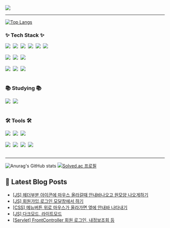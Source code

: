 <!-- <img src="https://capsule-render.vercel.app/api?type=rounded&height=300&color=0%:D26B94,100%:76B2D4&text=Hello!&fontColor=FFFFFF"> -->

<img src="https://capsule-render.vercel.app/api?type=waving&height=300&color=0%:D26B94,100%:76B2D4&text=Hello!&fontColor=FFFFFF">

<!--
## Hi there 👋
**iseuljang/iseuljang** is a ✨ _special_ ✨ repository because its `README.md` (this file) appears on your GitHub profile.

Here are some ideas to get you started:

- 🔭 I’m currently working on ...
- 🌱 I’m currently learning ...
- 👯 I’m looking to collaborate on ...
- 🤔 I’m looking for help with ...
- 💬 Ask me about ...
- 📫 How to reach me: ...
- 😄 Pronouns: ...
- ⚡ Fun fact: ...
-->



<hr>

[![Top Langs](https://github-readme-stats.vercel.app/api/top-langs/?username=iseuljang&layout=compact)](https://github.com/iseuljang/github-readme-stats)

<h3 align="left">✨ Tech Stack ✨</h3>
<div align="left">  
  <img src="https://img.shields.io/badge/html5-E34F26.svg?style=for-the-badge&logo=html5&logoColor=white" />&nbsp
  <img src="https://img.shields.io/badge/css3-1572B6.svg?style=for-the-badge&logo=css3&logoColor=white" />&nbsp
  <img src="https://img.shields.io/badge/javascript-F7DF1E.svg?style=for-the-badge&logo=javascript&logoColor=20232a" />&nbsp
  <img src="https://img.shields.io/badge/jquery-0769AD.svg?style=for-the-badge&logo=jquery&logoColor=white" />&nbsp
  <img src="https://img.shields.io/badge/Ajax-3186C0.svg?style=for-the-badge&logo=Ajax&logoColor=white" />&nbsp
  <img src="https://img.shields.io/badge/apache tomcat-F8DC75?style=for-the-badge&logo=apachetomcat&logoColor=black"/>&nbsp  
</div>

<br>

<div align="left">
  <img src="https://img.shields.io/badge/Java-D90C0F?style=for-the-badge&logo=Java&logoColor=white"/>&nbsp
  <img src="https://img.shields.io/badge/mysql-4479A1?style=for-the-badge&logo=mysql&logoColor=white"/>&nbsp 
  <img src="https://img.shields.io/badge/Python-14354C?style=for-the-badge&logo=python&logoColor=white" />&nbsp 
</div>

<br>
<div align="left">
  <img src="https://img.shields.io/badge/pandas-150458.svg?style=for-the-badge&logo=pandas&logoColor=white" />&nbsp
  <img src="https://img.shields.io/badge/numpy-4d77cf.svg?style=for-the-badge&logo=numpy&logoColor=white" />&nbsp
  <img src="https://img.shields.io/badge/Matplotlib-11557c.svg?style=for-the-badge&logo=Matplotlib&logoColor=white" />&nbsp  
</div>

<br>

<h3 align="left">📚 Studying 📚</h3>
<div align="left">
  <img src="https://img.shields.io/badge/Java-D90C0F?style=for-the-badge&logo=Java&logoColor=white"/>&nbsp
  <img src="https://img.shields.io/badge/Spring-6DB33F?style=for-the-badge&logo=Spring&logoColor=white"/>&nbsp
  
  <!--
  <img src="https://img.shields.io/badge/springboot-6DB33F?style=for-the-badge&logo=springboot&logoColor=white" />&nbsp  
  <img src="https://img.shields.io/badge/kotlin-7F52FF?style=for-the-badge&logo=kotlin&logoColor=white" />&nbsp  
  <img src="https://img.shields.io/badge/typescript-007ACC.svg?style=for-the-badge&logo=typescript&logoColor=white" />&nbsp 
  -->
</div>

<br>

<h3 align="left">🛠 Tools 🛠</h3>
<div align="left">
  <img src="https://img.shields.io/badge/Eclipse IDE-2C2255.svg?style=for-the-badge&logo=EclipseIDE&logoColor=white" />&nbsp
  <img src="https://img.shields.io/badge/spyder IDE-FF0000.svg?style=for-the-badge&logo=spyderide&logoColor=white" />&nbsp
  <img src="https://img.shields.io/badge/anaconda-44A833.svg?style=for-the-badge&logo=anaconda&logoColor=white" />&nbsp
</div>

<br>

<div align="left">
  <img src="https://img.shields.io/badge/subversion-809CC9.svg?style=for-the-badge&logo=subversion&logoColor=white" />&nbsp
  <img src="https://img.shields.io/badge/git-F05033.svg?style=for-the-badge&logo=git&logoColor=white" />&nbsp
  <img src="https://img.shields.io/badge/github-181717.svg?style=for-the-badge&logo=github&logoColor=white" />&nbsp
  <img src="https://img.shields.io/badge/Notion-F3F3F3.svg?style=for-the-badge&logo=notion&logoColor=black" />&nbsp
</div>

<br>
<hr>


![Anurag's GitHub stats](https://github-readme-stats.vercel.app/api?username=iseuljang&theme=transparent&show_icons=true)
[![Solved.ac 프로필](http://mazassumnida.wtf/api/v2/generate_badge?boj=gyr0204)](https://solved.ac/gyr0204/)

## 📕 Latest Blog Posts

- [[JS] 헤더부분 아이콘에 마우스 올라갈때 안내바나오고 원모양 나오게하기](https://sgktn0204.tistory.com/entry/JS-%ED%97%A4%EB%8D%94%EB%B6%80%EB%B6%84-%EC%95%84%EC%9D%B4%EC%BD%98%EC%97%90-%EB%A7%88%EC%9A%B0%EC%8A%A4-%EC%98%AC%EB%9D%BC%EA%B0%88%EB%95%8C-%EC%95%88%EB%82%B4%EB%B0%94%EB%82%98%EC%98%A4%EA%B3%A0-%EC%9B%90%EB%AA%A8%EC%96%91-%EB%82%98%EC%98%A4%EA%B2%8C%ED%95%98%EA%B8%B0)
- [[JS] 회원가입,로그인 모달창에서 하기](https://sgktn0204.tistory.com/entry/JS-%ED%9A%8C%EC%9B%90%EA%B0%80%EC%9E%85%EB%A1%9C%EA%B7%B8%EC%9D%B8-%EB%AA%A8%EB%8B%AC%EC%B0%BD%EC%97%90%EC%84%9C-%ED%95%98%EA%B8%B0)
- [[CSS] 메뉴버튼 위로 마우스가 올라가면 옆에 안내바 나타내기](https://sgktn0204.tistory.com/entry/CSS-%EB%A9%94%EB%89%B4%EB%B2%84%ED%8A%BC-%EC%9C%84%EB%A1%9C-%EB%A7%88%EC%9A%B0%EC%8A%A4%EA%B0%80-%EC%98%AC%EB%9D%BC%EA%B0%80%EB%A9%B4-%EC%98%86%EC%97%90-%EC%95%88%EB%82%B4%EB%B0%94-%EB%82%98%ED%83%80%EB%82%B4%EA%B8%B0)
- [[JS] 다크모드, 라이트모드](https://sgktn0204.tistory.com/entry/JS-%EB%8B%A4%ED%81%AC%EB%AA%A8%EB%93%9C-%EB%9D%BC%EC%9D%B4%ED%8A%B8%EB%AA%A8%EB%93%9C)
- [[Servlet] FrontController 회원 로그인, 내정보조회 등](https://sgktn0204.tistory.com/entry/Servlet-FrontController-%ED%9A%8C%EC%9B%90-%EB%A1%9C%EA%B7%B8%EC%9D%B8-%EB%82%B4%EC%A0%95%EB%B3%B4%EC%A1%B0%ED%9A%8C-%EB%93%B1)

